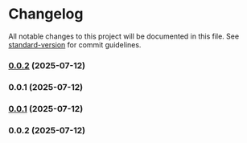 # Changelog

All notable changes to this project will be documented in this file. See [standard-version](https://github.com/conventional-changelog/standard-version) for commit guidelines.

### [0.0.2](https://github.com/wxn0brP/ValtheraDB-core/compare/v0.0.1...v0.0.2) (2025-07-12)

### 0.0.1 (2025-07-12)

### [0.0.1](https://github.com/wxn0brP/ValtheraDB-core/compare/v0.0.2...v0.0.1) (2025-07-12)

### 0.0.2 (2025-07-12)
